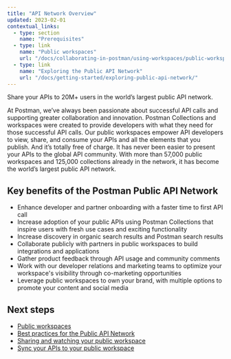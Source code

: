```yaml
---
title: "API Network Overview"
updated: 2023-02-01
contextual_links:
  - type: section
    name: "Prerequisites"
  - type: link
    name: "Public workspaces"
    url: "/docs/collaborating-in-postman/using-workspaces/public-workspaces/"
  - type: link
    name: "Exploring the Public API Network"
    url: "/docs/getting-started/exploring-public-api-network/"
---
```


Share your APIs to 20M+ users in the world’s largest public API network.

At Postman, we’ve always been passionate about successful API calls and supporting greater collaboration and innovation. Postman Collections and workspaces were created to provide developers with what they need for those successful API calls. Our public workspaces empower API developers to view, share, and consume your APIs and all the elements that you publish. And it’s totally free of charge. It has never been easier to present your APIs to the global API community. With more than 57,000 public workspaces and 125,000 collections already in the network, it has become the world’s largest public API network.

## Key benefits of the Postman Public API Network

* Enhance developer and partner onboarding with a faster time to first API call
* Increase adoption of your public APIs using Postman Collections that inspire users with fresh use cases and exciting functionality
* Increase discovery in organic search results and Postman search results
* Collaborate publicly with partners in public workspaces to build integrations and applications
* Gather product feedback through API usage and community comments
* Work with our developer relations and marketing teams to optimize your workspace's visibility through co-marketing opportunities
* Leverage public workspaces to own your brand, with multiple options to promote your content and social media

## Next steps

* [Public workspaces](/docs/collaborating-in-postman/using-workspaces/public-workspaces/)
* [Best practices for the Public API Network](/docs/public-api-network/best-practices/best-practices/)
* [Sharing and watching your public workspace](/docs/public-api-network/best-practices/sharing-your-workspace/)
* [Sync your APIs to your public workspace](/docs/public-api-network/best-practices/sync-api-with-workspace/)
